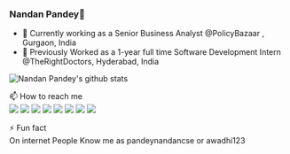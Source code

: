 <!--
**pandeynandancse/pandeynandancse** is a ✨ _special_ ✨ repository because its `README.md` (this file) appears on your GitHub profile.

Here are some ideas to get you started:

- 🔭 I’m currently working on ...
- 🌱 I’m currently learning ...
- 👯 I’m looking to collaborate on ...
- 🤔 I’m looking for help with ...
- 💬 Ask me about ...
- 📫 How to reach me: ...
- 😄 Pronouns: ...
- ⚡ Fun fact: ...
-->









### Nandan Pandey👋
- 🔭 Currently working as a Senior Business Analyst @PolicyBazaar , Gurgaon, India
- 🌱 Previously Worked as a 1-year full time Software Development Intern @TheRightDoctors, Hyderabad, India


![Nandan Pandey's github stats](https://github-readme-stats.vercel.app/api?username=pandeynandancse)

📫 How to reach me<br>
[<img src="https://img.shields.io/badge/twitter-%231DA1F2.svg?&style=for-the-badge&logo=twitter&logoColor=white" />](https://twitter.com/pandeynandancse)
[<img src="https://img.shields.io/badge/medium-%2312100E.svg?&style=for-the-badge&logo=medium&logoColor=white" />](https://medium.com/@pandeynandancse) 
[<img src="https://img.shields.io/badge/linkedin-%230077B5.svg?&style=for-the-badge&logo=linkedin&logoColor=white" />](https://www.linkedin.com/in/nandan-pandey/) [<img src = "https://img.shields.io/badge/instagram-%23E4405F.svg?&style=for-the-badge&logo=instagram&logoColor=white">](https://www.instagram.com/pandeynandancse/) [<img src = "https://img.shields.io/badge/hackerrank-%232EC866.svg?&style=for-the-badge&logo=hackerrank&logoColor=white">](https://www.hackerrank.com/pandeynandancse)
[<img src = "https://img.shields.io/badge/kaggle-%231877F2.svg?&style=for-the-badge&logo=kaggle&logoColor=white">](https://www.kaggle.com/awadhi123)
[<img src="https://img.shields.io/badge/YouTube-FF0000?style=for-the-badge&logo=youtube&logoColor=white" />](https://www.youtube.com/channel/UCUZbFnVZge150B8CVg8GObw)
[<img src="https://img.shields.io/badge/Stack_Overflow-FE7A16?style=for-the-badge&logo=stack-overflow&logoColor=white" />](https://stackoverflow.com/users/7442239/nandan-pandey)

⚡ Fun fact<br>
On internet People Know me as pandeynandancse or awadhi123
